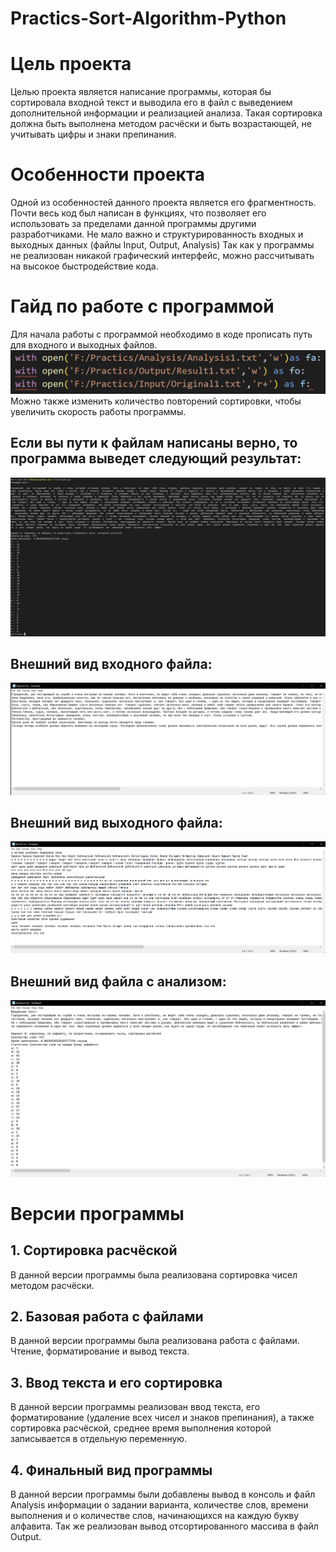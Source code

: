 # Practics-Sort-Algorithm-Python
# Цель проекта
Целью проекта является написание программы, которая бы сортировала входной текст и выводила его в файл с выведением дополнительной информации и реализацией анализа.
Такая сортировка должна быть выполнена методом расчёски и быть возрастающей, не учитывать цифры и знаки препинания.
# Особенности проекта
Одной из особенностей данного проекта является его фрагментность. Почти весь код был написан в функциях, что позволяет его использовать за пределами данной программы другими разработчиками. 
Не мало важно и структурированность входных и выходных данных (файлы Input, Output, Analysis)
Так как у программы не реализован никакой графический интерфейс, можно расcчитывать на высокое быстродействие кода.
# Гайд по работе с программой
Для начала работы с программой необходимо в коде прописать путь для входного и выходных файлов.
![](https://github.com/TheOriSpecial/Practics-Sort-Algorithm-Python/blob/master/FilePaths%20example.png?raw=true)
Можно также изменить количество повторений сортировки, чтобы увеличить скорость работы программы.
## Если вы пути к файлам написаны верно, то программа выведет следующий результат:
![](https://github.com/TheOriSpecial/Practics-Sort-Algorithm-Python/blob/master/Console%20example.png?raw=true)
## Внешний вид входного файла:
![](https://github.com/TheOriSpecial/Practics-Sort-Algorithm-Python/blob/master/Input%20example.png?raw=true)
## Внешний вид выходного файла:
![](https://github.com/TheOriSpecial/Practics-Sort-Algorithm-Python/blob/master/Output%20example.png?raw=true)
## Внешний вид файла с анализом:
![](https://github.com/TheOriSpecial/Practics-Sort-Algorithm-Python/blob/master/Analysis%20example.png?raw=true)
# Версии программы
## 1. Сортировка расчёской
В данной версии программы была реализована сортировка чисел методом расчёски.
## 2. Базовая работа с файлами
В данной версии программы была реализована работа с файлами. Чтение, форматирование и вывод текста.
## 3. Ввод текста и его сортировка
В данной версии программы реализован ввод текста, его форматирование (удаление всех чисел и знаков препинания), а также сортировка расчёской, среднее время выполнения которой записывается в отдельную переменную.
## 4. Финальный вид программы
В данной версии программы были добавлены вывод в консоль и файл Analysis информации о задании варианта, количестве слов, времени выполнения и о количестве слов, начинающихся на каждую букву алфавита. Так же реализован вывод отсортированного массива в файл Output.
